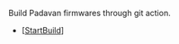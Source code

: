 Build Padavan firmwares through git action.

- [[StartBuild](https://github.com/HuLian21/Padavan_CI/actions?query=workflow%3A%22Build+Padavan%22)]
